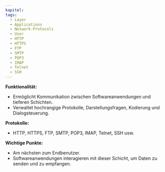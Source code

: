 ```yaml
---
kapitel: 
tags:
  - Layer
  - Applications
  - Network-Protocols
  - User
  - HTTP
  - HTTPS
  - FTP
  - SMTP
  - POP3
  - IMAP
  - Telnet
  - SSH
---
```


**Funktionalität:**

- Ermöglicht Kommunikation zwischen Softwareanwendungen und tieferen Schichten.
- Verwaltet hochrangige Protokolle, Darstellungsfragen, Kodierung und Dialogsteuerung.

**Protokolle:**

- HTTP, HTTPS, FTP, SMTP, POP3, IMAP, Telnet, SSH usw.

**Wichtige Punkte:**

- Am nächsten zum Endbenutzer.
- Softwareanwendungen interagieren mit dieser Schicht, um Daten zu senden und zu empfangen.